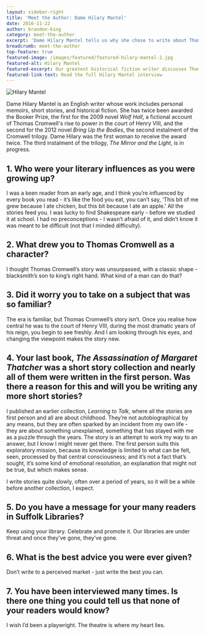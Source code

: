 ```yaml
---
layout: sidebar-right
title: 'Meet the Author: Dame Hilary Mantel'
date: 2016-11-22
author: brandon-king
category: meet-the-author
excerpt: 'Dame Hilary Mantel tells us why she chose to write about Thomas Cromwell, the advantages of writing short stories in the first person, and the importance of using, celebrating and promoting your local library.'
breadcrumb: meet-the-author
top-feature: true
featured-image: /images/featured/featured-hilary-mantel-2.jpg
featured-alt: Hilary Mantel
featured-excerpt: Our greatest historical fiction writer discusses Thomas Cromwell, her influences and where her heart truly lies.
featured-link-text: Read the full Hilary Mantel interview
---
```


![Hilary Mantel](/images/featured/featured-hilary-mantel.jpg)

Dame Hilary Mantel is an English writer whose work includes personal memoirs, short stories, and historical fiction. She has twice been awarded the Booker Prize, the first for the 2009 novel <cite>Wolf Hall</cite>, a fictional account of Thomas Cromwell's rise to power in the court of Henry VIII, and the second for the 2012 novel <cite>Bring Up the Bodies</cite>, the second instalment of the Cromwell trilogy. Dame Hilary was the first woman to receive the award twice. The third instalment of the trilogy, <cite>The Mirror and the Light</cite>, is in progress.

## 1. Who were your literary influences as you were growing up?

I was a keen reader from an early age, and I think you’re influenced by every book you read - it’s like the food you eat, you can’t say, ‘This bit of me grew because I ate chicken, but this bit because I ate an apple.' All the stories feed you. I was lucky to find Shakespeare early - before we studied it at school. I had no preconceptions - I wasn’t afraid of it, and didn’t know it was meant to be difficult (not that I minded difficulty).

## 2. What drew you to Thomas Cromwell as a character?

I thought Thomas Cromwell’s story was unsurpassed, with a classic shape - blacksmith’s son to king’s right hand. What kind of a man can do that?

## 3. Did it worry you to take on a subject that was so familiar?

The era is familiar, but Thomas Cromwell’s story isn’t. Once you realise how central he was to the court of Henry VIII, during the most dramatic years of his reign, you begin to see freshly. And I am looking through his eyes, and changing the viewpoint makes the story new.

## 4. Your last book, <cite>The Assassination of Margaret Thatcher</cite> was a short story collection and nearly all of them were written in the first person. Was there a reason for this and will you be writing any more short stories?

I published an earlier collection, <cite>Learning to Talk</cite>, where all the stories are first person and all are about childhood. They’re not autobiographical by any means, but they are often sparked by an incident from my own life - they are about something unexplained, something that has stayed with me as a puzzle through the years. The story is an attempt to work my way to an answer, but I know I might never get there. The first person suits this exploratory mission, because its knowledge is limited to what can be felt, seen, processed by that central consciousness; and it’s not a fact that’s sought, it’s some kind of emotional resolution, an explanation that might not be true, but which makes sense.

I write stories quite slowly, often over a period of years, so it will be a while before another collection, I expect.

## 5. Do you have a message for your many readers in Suffolk Libraries?

Keep using your library. Celebrate and promote it. Our libraries are under threat and once they’ve gone, they’ve gone.

## 6. What is the best advice you were ever given?

Don’t write to a perceived market - just write the best you can.

## 7. You have been interviewed many times. Is there one thing you could tell us that none of your readers would know?

I wish I’d been a playwright. The theatre is where my heart lies.
